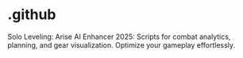 # .github
Solo Leveling: Arise AI Enhancer 2025: Scripts for combat analytics, planning, and gear visualization. Optimize your gameplay effortlessly.
